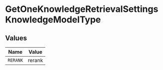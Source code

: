 # GetOneKnowledgeRetrievalSettingsKnowledgeModelType


## Values

| Name     | Value    |
| -------- | -------- |
| `RERANK` | rerank   |